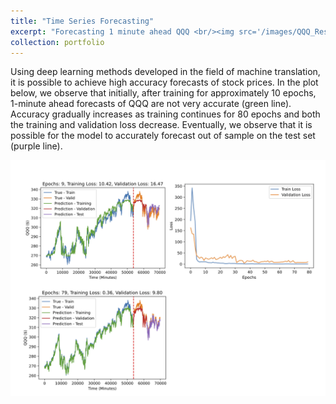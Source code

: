 ```yaml
---
title: "Time Series Forecasting"
excerpt: "Forecasting 1 minute ahead QQQ <br/><img src='/images/QQQ_Results.jpg'>"
collection: portfolio
---
```


Using deep learning methods developed in the field of machine translation, it is possible to achieve high accuracy forecasts of stock prices. In the plot below, we observe that initially, after training for approximately 10 epochs, 1-minute ahead forecasts of QQQ are not very accurate (green line). Accuracy gradually increases as training continues for 80 epochs and both the training and validation loss decrease. Eventually, we observe that it is possible for the model to accurately forecast out of sample on the test set (purple line).

<img src='/images/QQQ_Results.jpg'>
